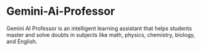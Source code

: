# Gemini-Ai-Professor
Gemini AI Professor is an intelligent learning assistant that helps students master and solve doubts in subjects like math, physics, chemistry, biology, and English.
